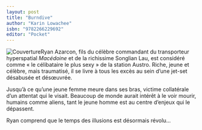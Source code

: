 ```yaml
---
layout: post
title: "Burndive"
author: "Karin Lowachee"
isbn: "9782266229692"
editor: "Pocket"
---
```

![Couverture](/img/9782266229692.jpg)Ryan Azarcon, fils du célèbre commandant du transporteur hyperspatial _Macédoine_  et de la richissime Songlian Lau, est considéré comme « le célibataire le plus sexy » de la station Austro. Riche, jeune et célèbre, mais traumatisé, il se livre à tous les excès au sein d’une jet-set désabusée et désœuvrée.   
  
Jusqu’à ce qu’une jeune femme meure dans ses bras, victime collatérale d’un attentat qui le visait. Beaucoup de monde aurait intérêt à le voir mourir, humains comme aliens, tant le jeune homme est au centre d’enjeux qui le dépassent.   
  
Ryan comprend que le temps des illusions est désormais révolu…